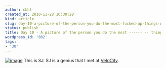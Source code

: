 ```yaml
---
author: cbhl
created_at: 2010-11-28 16:30:28
kind: article
slug: day-10-a-picture-of-the-person-you-do-the-most-fucked-up-things-with
status: publish
title: Day 10 - A picture of the person you do the most ------ -- things with
wordpress_id: '802'
tags:
- '30'
---
```


[![image](http://blog.azuresky.ca/blog/wp-content/uploads/2010/11/185604-300x225.jpg "Shirley Jiang")](http://blog.azuresky.ca/blog/wp-content/uploads/2010/11/185604.jpg)
This is SJ. SJ is a genius that I met at
[VeloCity](http://velocity.uwaterloo.ca/).
